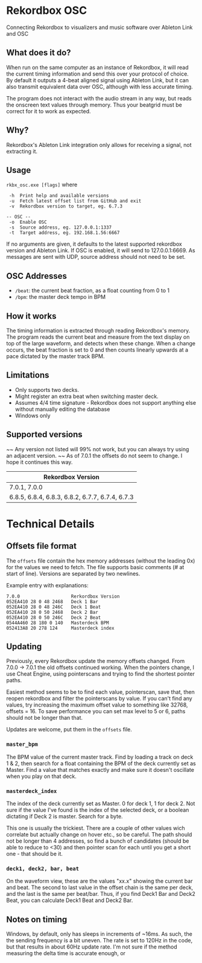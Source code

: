 # Rekordbox OSC
Connecting Rekordbox to visualizers and music software over Ableton Link and OSC

## What does it do?
When run on the same computer as an instance of Rekordbox, it will read the current timing information and send this over your protocol of choice. By default it outputs a 4-beat aligned signal using Ableton Link, but it can also transmit equivalent data over OSC, although with less accurate timing. 

The program does not interact with the audio stream in any way, but reads the onscreen text values through memory. Thus your beatgrid must be correct for it to work as expected. 

## Why?
Rekordbox's Ableton Link integration only allows for receiving a signal, not extracting it.

## Usage
`rkbx_osc.exe [flags]`
where
``` 
 -h  Print help and available versions
 -u  Fetch latest offset list from GitHub and exit
 -v  Rekordbox version to target, eg. 6.7.3

-- OSC --
 -o  Enable OSC
 -s  Source address, eg. 127.0.0.1:1337
 -t  Target address, eg. 192.168.1.56:6667
```
If no arguments are given, it defaults to the latest supported rekordbox version and Ableton Link. If OSC is enabled, it will send to 127.0.0.1:6669. As messages are sent with UDP, source address should not need to be set.

## OSC Addresses
 - `/beat`: the current beat fraction, as a float counting from 0 to 1
 - `/bpm`: the master deck tempo in BPM

## How it works
The timing information is extracted through reading Rekordbox's memory. The program reads the current beat and measure from the text display on top of the large waveform, and detects when these change.
When a change occurs, the beat fraction is set to 0 and then counts linearly upwards at a pace dictated by the master track BPM.

## Limitations
- Only supports two decks.
- Might register an extra beat when switching master deck.
- Assumes 4/4 time signature - Rekordbox does not support anything else without manually editing the database
- Windows only

## Supported versions
~~ Any version not listed will 99% not work, but you can always try using an adjacent version. ~~
As of 7.0.1 the offsets do not seem to change. I hope it continues this way.

| Rekordbox Version  |
| ----- |
| 7.0.1, 7.0.0 |
| 6.8.5, 6.8.4, 6.8.3, 6.8.2, 6.7.7, 6.7.4, 6.7.3 |

# Technical Details

## Offsets file format
The `offsets` file contain the hex memory addresses (without the leading 0x) for the values we need to fetch. The file supports basic comments (# at start of line). Versions are separated by two newlines.

Example entry with explanations:
```
7.0.0                   Rerkordbox Version
052EA410 28 0 48 2468   Deck 1 Bar
052EA410 28 0 48 246C   Deck 1 Beat
052EA410 28 0 50 2468   Deck 2 Bar
052EA410 28 0 50 246C   Deck 2 Beat
0544A460 28 180 0 140   Masterdeck BPM
052413A8 20 278 124     Masterdeck index
```

## Updating
Previously, every Rekordbox update the memory offsets changed. From 7.0.0 -> 7.0.1 the old offsets continued working. 
When the pointers change, I use Cheat Engine, using pointerscans and trying to find the shortest pointer paths.

Easiest method seems to be to find each value, pointerscan, save that, then reopen rekordbox and filter the pointerscans by value. If you can't find any values, try increasing the maximum offset value to something like 32768, offsets = 16. To save performance you can set max level to 5 or 6, paths should not be longer than that.

Updates are welcome, put them in the `offsets` file.

### `master_bpm`
The BPM value of the current master track. Find by loading a track on deck 1 & 2, then search for a float containing the BPM of the deck currently set as Master. Find a value that matches exactly and make sure it doesn't oscillate when you play on that deck.

### `masterdeck_index`
The index of the deck currently set as Master. 0 for deck 1, 1 for deck 2. Not sure if the value I've found is the index of the selected deck, or a boolean dictating if Deck 2 is master. Search for a byte.

This one is usually the trickiest. There are a couple of other values wich correlate but actually change on hover etc., so be careful. The path should not be longer than 4 addresses, so find a bunch of candidates (should be able to reduce to <30) and then pointer scan for each until you get a short one - that should be it.

### `deck1, deck2, bar, beat`
On the waveform view, these are the values "xx.x" showing the current bar and beat. The second to last value in the offset chain is the same per deck, and the last is the same per beat/bar. Thus, if you find Deck1 Bar and Deck2 Beat, you can calculate Deck1 Beat and Deck2 Bar.

## Notes on timing
Windows, by default, only has sleeps in increments of ~16ms. As such, the the sending frequency is a bit uneven. The rate is set to 120Hz in the code, but that results in about 60Hz update rate. I'm not sure if the method measuring the delta time is accurate enough, or 
